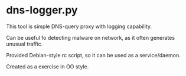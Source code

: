 dns-logger.py
=============

This tool is simple DNS-query proxy with logging capability.

Can be useful fo detecting malware on network, as it often
generates unusual traffic.

Provided Debian-style rc script, so it can be used as a service/daemon.

Created as a exercise in OO style.
